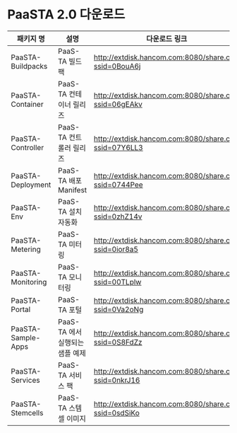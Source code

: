 # PaaSTA 2.0 다운로드

|패키지 명|설명 |다운로드 링크|
|---------|-------|--------------|
|PaaSTA-Buildpacks|PaaS-TA 빌드 팩|http://extdisk.hancom.com:8080/share.cgi?ssid=0BouA6j |
|PaaSTA-Container|PaaS-TA 컨테이너 릴리즈|http://extdisk.hancom.com:8080/share.cgi?ssid=06gEAkv |
|PaaSTA-Controller|PaaS-TA 컨트롤러 릴리즈|http://extdisk.hancom.com:8080/share.cgi?ssid=07Y6LL3 |
|PaaSTA-Deployment|PaaS-TA 배포 Manifest|http://extdisk.hancom.com:8080/share.cgi?ssid=0744Pee |
|PaaSTA-Env|PaaS-TA 설치자동화|http://extdisk.hancom.com:8080/share.cgi?ssid=0zhZ14v |
|PaaSTA-Metering|PaaS-TA 미터링|http://extdisk.hancom.com:8080/share.cgi?ssid=0ior8a5 |
|PaaSTA-Monitoring|PaaS-TA 모니터링 |http://extdisk.hancom.com:8080/share.cgi?ssid=00TLplw |
|PaaSTA-Portal|PaaS-TA 포털|http://extdisk.hancom.com:8080/share.cgi?ssid=0Va2oNg |
|PaaSTA-Sample-Apps|PaaS-TA 에서 실행되는 샘플 예제 |http://extdisk.hancom.com:8080/share.cgi?ssid=0S8FdZz |
|PaaSTA-Services|PaaS-TA 서비스 팩|http://extdisk.hancom.com:8080/share.cgi?ssid=0nkrJ16 |
|PaaSTA-Stemcells|PaaS-TA 스템셀 이미지|http://extdisk.hancom.com:8080/share.cgi?ssid=0sdSiKo |
